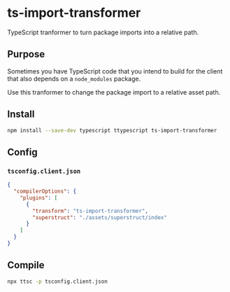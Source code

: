 # ts-import-transformer

TypeScript tranformer to turn package imports into a relative path.

## Purpose

Sometimes you have TypeScript code that you intend to build for the client that also depends on a `node_modules` package.

Use this tranformer to change the package import to a relative asset path.

## Install

```bash
npm install --save-dev typescript ttypescript ts-import-transformer
```

## Config

### `tsconfig.client.json`

```json
{
  "compilerOptions": {
    "plugins": [
      {
        "transform": "ts-import-transformer",
        "superstruct": "./assets/superstruct/index"
      }
    ]
  }
}
```

## Compile

```bash
npx ttsc -p tsconfig.client.json
```